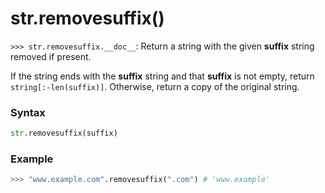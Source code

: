 # str.removesuffix()

`>>> str.removesuffix.__doc__`: Return a string with the given **suffix** string removed if present.

If the string ends with the **suffix** string and that **suffix** is not empty, return `string[:-len(suffix)]`. Otherwise, return a copy of the original string.

### Syntax

```python
str.removesuffix(suffix)
```

### Example

```python
>>> "www.example.com".removesuffix(".com") # 'www.example'
```
